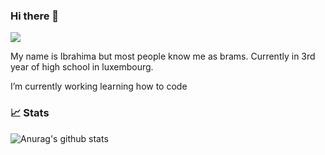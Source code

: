 ### Hi there 👋
![](https://komarev.com/ghpvc/?username=ibndiaye&color=red)

My name is Ibrahima but most people know me as brams. Currently in 3rd year of high school in luxembourg.

I’m currently working learning how to code 

### 📈 Stats

![Anurag's github stats](https://github-readme-stats.vercel.app/api?username=ibndiaye&show_icons=false&theme=dark&bg_color=00000000&hide_border=true&icon_color=4F8CC9&hide_title=true&count_private=true)

